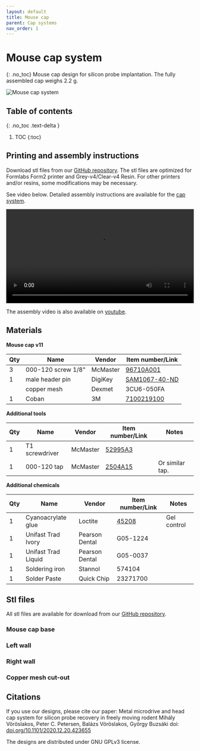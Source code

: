 ```yaml
---
layout: default
title: Mouse cap
parent: Cap systems
nav_order: 1
---
```


# Mouse cap system
{: .no_toc}
Mouse cap design for silicon probe implantation. The fully assembled cap weighs 2.2 g.

![Mouse cap system](https://buzsakilab.github.io/3d_print_designs/images/mouse_cap.png)

## Table of contents
{: .no_toc .text-delta }

1. TOC
{:toc}

## Printing and assembly instructions 
Download stl files from our [GitHub repository](https://github.com/buzsakilab/3d_print_designs/tree/master/Mouse_cap). The stl files are optimized for Formlabs Form2 printer and Grey-v4/Clear-v4 Resin. For other printers and/or resins, some modifications may be necessary.

See video below. Detailed assembly instructions are available for the [cap system](https://github.com/buzsakilab/3d_print_designs/raw/master/Mouse_cap/assembly_instructions_mouse_hat_L11.5mm_W10.00mm_v12.pdf).

<video width="100%" height="auto" controls="controls">
  <source src="https://buzsakilab.com/3d_print_designs/Figure2-video1.mp4" type="video/mp4">
</video>

The assembly video is also available on [youtube](https://www.youtube.com/watch?v=_MYBLJf-178).

## Materials

__Mouse cap v11__

| Qty | Name | Vendor | Item number/Link |
|-----|------|--------|------------------|
| 3 | 000-120 screw 1/8" | McMaster | [96710A001](https://www.mcmaster.com/96710A001/) | 
| 1 | male header pin | DigiKey | [SAM1067-40-ND](https://www.digikey.com/products/en?keywords=SAM1067-40-ND) | 
|   | copper mesh | Dexmet | 3CU6-050FA | 
| 1 | Coban | 3M | [7100219100](https://www.3m.com/3M/en_US/company-us/all-3m-products/~/3M-Coban-Self-Adherent-Wrap-1583N-Neon-Rainbow-Pack-3-Inches-x-5-Yards-12-Bags-Case/?N=5002385+3288984430&preselect=3293786499&rt=rud) | 

__Additional tools__

| Qty | Name | Vendor | Item number/Link | Notes |
|-----|------|--------|------------------|-------|
| 1 | T1 screwdriver | McMaster | [52995A3](https://www.mcmaster.com/52995a31) | 
| 1 | 000-120 tap | McMaster | [2504A15](https://www.mcmaster.com/2504a15)  | Or similar tap. | 

__Additional chemicals__

| Qty | Name | Vendor | Item number/Link | Notes |
|-----|------|--------|------------------|-------|
| 1 | Cyanoacrylate glue | Loctite | [45208](https://www.loctiteproducts.com/en/products/fix/super-glue/loctite_super_glueultragelcontrol.html) | Gel control | 
| 1 | Unifast Trad Ivory | Pearson Dental | G05-1224 | 
| 1 | Unifast Trad Liquid | Pearson Dental | G05-0037 | 
| 1 | Soldering iron | Stannol | 574104 | 
| 1 | Solder Paste | Quick Chip | 23271700 | 

## Stl files
All stl files are available for download from our [GitHub repository](https://github.com/buzsakilab/3d_print_designs/tree/master/Mouse_cap/stl_files). 

### Mouse cap base

<script src="https://embed.github.com/view/3d/buzsakilab/3d_print_designs/master/Mouse_cap/stl_files/mouse_base_v12_L11.5mm_W10.00mm.stl"></script>

### Left wall

<script src="https://embed.github.com/view/3d/buzsakilab/3d_print_designs/master/Mouse_cap/stl_files/left_wall_v12_L11.5mm_W10.00mm.stl"></script>

### Right wall

<script src="https://embed.github.com/view/3d/buzsakilab/3d_print_designs/master/Mouse_cap/stl_files/right_wall_v12_L11.5mm_W10.00mm.stl"></script>

### Copper mesh cut-out

<script src="https://embed.github.com/view/3d/buzsakilab/3d_print_designs/master/Mouse_cap/stl_files/mouse_hat_copperMesh_cutOut_v02.stl"></script>


## Citations
If you use our designs, please cite our paper: 
Metal microdrive and head cap system for silicon probe recovery in freely moving rodent Mihály Vöröslakos, Peter C. Petersen, Balázs Vöröslakos, György Buzsáki doi: [doi.org/10.1101/2020.12.20.423655](https://doi.org/10.1101/2020.12.20.423655)

The designs are distributed under GNU GPLv3 license.
